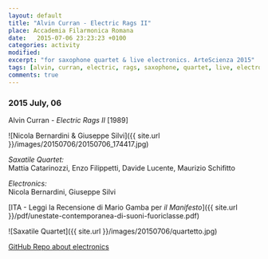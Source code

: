 ```yaml
---
layout: default
title: "Alvin Curran - Electric Rags II"
place: Accademia Filarmonica Romana
date:   2015-07-06 23:23:23 +0100
categories: activity
modified:
excerpt: "for saxophone quartet & live electronics. ArteScienza 2015"
tags: [alvin, curran, electric, rags, saxophone, quartet, live, electronics]
comments: true
---
```


### 2015 July, 06

Alvin Curran - *Electric Rags II* [1989]

![Nicola Bernardini & Giuseppe Silvi]({{ site.url }}/images/20150706/20150706_174417.jpg)

*Saxatile Quartet:*    
Mattia Catarinozzi, Enzo Filippetti, Davide Lucente, Maurizio Schifitto

*Electronics:*    
Nicola Bernardini, Giuseppe Silvi

[ITA - Leggi la Recensione di Mario Gamba per *il Manifesto*]({{ site.url }}/pdf/unestate-contemporanea-di-suoni-fuoriclasse.pdf)

![Saxatile Quartet]({{ site.url }}/images/20150706/quartetto.jpg)

[GitHub Repo about electronics](https://github.com/nicb/Electric-Rags-by-Alvin-Curran)
